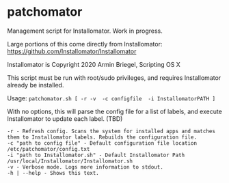 # patchomator
Management script for Installomator. Work in progress.

Large portions of this come directly from Installomator:
https://github.com/Installomator/Installomator

Installomator is Copyright 2020 Armin Briegel, Scripting OS X

This script must be run with root/sudo privileges, and requires Installomator already be installed.

Usage:
`patchomator.sh [ -r -v  -c configfile  -i InstallomatorPATH ]`

With no options, this will parse the config file for a list of labels, and execute Installomator to update each label. (TBD)

```
-r - Refresh config. Scans the system for installed apps and matches them to Installomator labels. Rebuilds the configuration file.
-c "path to config file" - Default configuration file location /etc/patchomator/config.txt
-i "path to Installomator.sh" - Default Installomator Path /usr/local/Installomator/Installomator.sh
-v - Verbose mode. Logs more information to stdout.
-h | --help - Shows this text.
